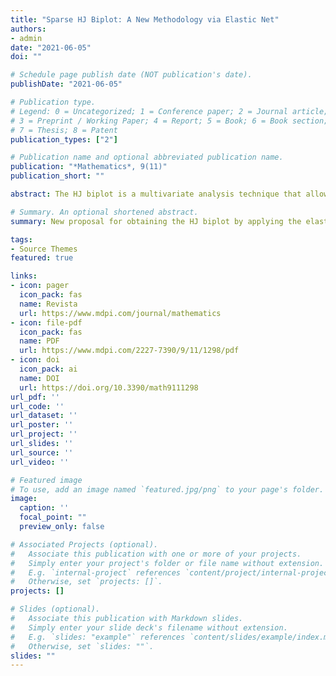```yaml
---
title: "Sparse HJ Biplot: A New Methodology via Elastic Net"
authors:
- admin
date: "2021-06-05"
doi: ""

# Schedule page publish date (NOT publication's date).
publishDate: "2021-06-05"

# Publication type.
# Legend: 0 = Uncategorized; 1 = Conference paper; 2 = Journal article;
# 3 = Preprint / Working Paper; 4 = Report; 5 = Book; 6 = Book section;
# 7 = Thesis; 8 = Patent
publication_types: ["2"]

# Publication name and optional abbreviated publication name.
publication: "*Mathematics*, 9(11)"
publication_short: ""

abstract: The HJ biplot is a multivariate analysis technique that allows us to represent both individuals and variables in a space of reduced dimensions. To adapt this approach to massive datasets, it is necessary to implement new techniques that are capable of reducing the dimensionality of the data and improving interpretation. Because of this, we propose a modern approach to obtaining the HJ biplot called the elastic net HJ biplot, which applies the elastic net penalty to improve the interpretation of the results. It is a novel algorithm in the sense that it is the first attempt within the biplot family in which regularisation methods are used to obtain modified loadings to optimise the results. As a complement to the proposed method, and to give practical support to it, a package has been developed in the R language called SparseBiplots. This package fills a gap that exists in the context of the HJ biplot through penalized techniques since in addition to the elastic net, it also includes the ridge and lasso to obtain the HJ biplot. To complete the study, a practical comparison is made with the standard HJ biplot and the disjoint biplot, and some results common to these methods are analysed. 

# Summary. An optional shortened abstract.
summary: New proposal for obtaining the HJ biplot by applying the elastic net penalty to improve the interpretation of the results

tags:
- Source Themes
featured: true

links:
- icon: pager
  icon_pack: fas
  name: Revista
  url: https://www.mdpi.com/journal/mathematics
- icon: file-pdf
  icon_pack: fas
  name: PDF
  url: https://www.mdpi.com/2227-7390/9/11/1298/pdf
- icon: doi
  icon_pack: ai
  name: DOI
  url: https://doi.org/10.3390/math9111298
url_pdf: ''
url_code: ''
url_dataset: ''
url_poster: ''
url_project: ''
url_slides: ''
url_source: ''
url_video: ''

# Featured image
# To use, add an image named `featured.jpg/png` to your page's folder. 
image:
  caption: ''
  focal_point: ""
  preview_only: false

# Associated Projects (optional).
#   Associate this publication with one or more of your projects.
#   Simply enter your project's folder or file name without extension.
#   E.g. `internal-project` references `content/project/internal-project/index.md`.
#   Otherwise, set `projects: []`.
projects: []

# Slides (optional).
#   Associate this publication with Markdown slides.
#   Simply enter your slide deck's filename without extension.
#   E.g. `slides: "example"` references `content/slides/example/index.md`.
#   Otherwise, set `slides: ""`.
slides: ""
---
```

